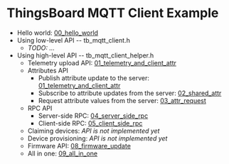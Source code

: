 # ThingsBoard MQTT Client Example

* Hello world: [00_hello_world](.\tb_mqtt_client_helper\00_hello_world\README.md)
* Using low-level API -- tb_mqtt_client.h
  * *TODO: ...*
* Using high-level API -- tb_mqtt_client_helper.h
  * Telemetry upload API: [01_telemetry_and_client_attr](.\tb_mqtt_client_helper\01_telemetry_and_client_attr\README.md)
  * Attributes API
    * Publish attribute update to the server: [01_telemetry_and_client_attr](.\tb_mqtt_client_helper\01_telemetry_and_client_attr\README.md)
    * Subscribe to attribute updates from the server: [02_shared_attr](.\tb_mqtt_client_helper\02_shared_attr\README.md)
    * Request attribute values from the server: [03_attr_request](.\tb_mqtt_client_helper\03_attr_request\README.md)
  * RPC API
    * Server-side RPC: [04_server_side_rpc](.\tb_mqtt_client_helper\04_server_side_rpc\README.md)
    * Client-side RPC: [05_client_side_rpc](.\tb_mqtt_client_helper\05_client_side_rpc\README.md)
  * Claiming devices: *API is not implemented yet*
  * Device provisioning: *API is not implemented yet*
  * Firmware API: [08_firmware_update](.\tb_mqtt_client_helper\08_firmware_update\README.md)
  * All in one: [09_all_in_one](.\tb_mqtt_client_helper\09_all_in_one\README.md)
